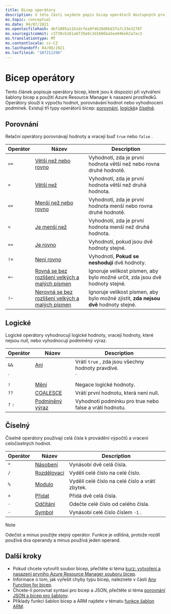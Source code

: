 ```yaml
---
title: Bicep operátory
description: V této části najdete popis bicep operátorů dostupných pro nasazení Azure Resource Manager.
ms.topic: conceptual
ms.date: 04/07/2021
ms.openlocfilehash: 4bf1005a11b1dcfea9f4b28d6bd3fa7c33e3278f
ms.sourcegitcommit: c3739cb161a6f39a9c3d1666ba5ee946e62a7ac3
ms.translationtype: MT
ms.contentlocale: cs-CZ
ms.lasthandoff: 04/08/2021
ms.locfileid: "107211296"
---
```

# <a name="bicep-operators"></a>Bicep operátory

Tento článek popisuje operátory bicep, které jsou k dispozici při vytváření šablony bicep a použití Azure Resource Manager k nasazení prostředků. Operátory slouží k výpočtu hodnot, porovnávání hodnot nebo vyhodnocení podmínek. Existují tři typy operátorů bicep: [porovnání](#comparison), [logické](#logical)a [číselné](#numeric).

## <a name="comparison"></a>Porovnání

Relační operátory porovnávají hodnoty a vracejí buď `true` nebo `false` .

| Operátor | Název | Description |
| ---- | ---- | ---- |
| `>=` | [Větší než nebo rovno](bicep-operators-comparison.md#greater-than-or-equal-) | Vyhodnotí, zda je první hodnota větší než nebo rovna druhé hodnotě. |
| `>`  | [Větší než](bicep-operators-comparison.md#greater-than-) | Vyhodnotí, zda je první hodnota větší než druhá hodnota. |
| `<=` | [Menší než nebo rovno](bicep-operators-comparison.md#less-than-or-equal-) | Vyhodnotí, zda je první hodnota menší nebo rovna druhé hodnotě. |
| `<`  | [Je menší než](bicep-operators-comparison.md#less-than-) | Vyhodnotí, zda je první hodnota menší než druhá hodnota. |
| `==` | [Je rovno](bicep-operators-comparison.md#equals-) | Vyhodnotí, pokud jsou dvě hodnoty stejné. |
| `!=` | [Není rovno](bicep-operators-comparison.md#not-equal-) | Vyhodnotí, **Pokud se neshodují** dvě hodnoty. |
| `=~` | [Rovná se bez rozlišení velkých a malých písmen](bicep-operators-comparison.md#equal-case-insensitive-) | Ignoruje velikost písmen, aby bylo možné určit, zda jsou dvě hodnoty stejné. |
| `!~` | [Nerovná se bez rozlišení velkých a malých písmen](bicep-operators-comparison.md#not-equal-case-insensitive-) | Ignoruje velikost písmen, aby bylo možné zjistit, **zda nejsou dvě** hodnoty stejné. |

## <a name="logical"></a>Logické

Logické operátory vyhodnocují logické hodnoty, vracejí hodnoty, které nejsou null, nebo vyhodnocují podmíněný výraz.

| Operátor | Název | Description |
| ---- | ---- | ---- |
| `&&` | [Ani](bicep-operators-logical.md#and-) | Vrátí `true` , zda jsou všechny hodnoty pravdivé. |
| `||`| [Nebo](bicep-operators-logical.md#or-) | Vrátí `true` , zda má jedna z hodnot hodnotu true. |
| `!` | [Mění](bicep-operators-logical.md#not-) | Negace logické hodnoty. |
| `??` | [COALESCE](bicep-operators-logical.md#coalesce-) | Vrátí první hodnotu, která není null. |
| `?` `:` | [Podmíněný výraz](bicep-operators-logical.md#conditional-expression--) | Vyhodnotí podmínku pro true nebo false a vrátí hodnotu. |

## <a name="numeric"></a>Číselný

Číselné operátory používají celá čísla k provádění výpočtů a vracení celočíselných hodnot.

| Operátor | Název | Description |
| ---- | ---- | ---- |
| `*` | [Násobení](bicep-operators-numeric.md#multiply-) | Vynásobí dvě celá čísla. |
| `/` | [Rozdělovací](bicep-operators-numeric.md#divide-) | Vydělí celé číslo na celé číslo. |
| `%` | [Modulo](bicep-operators-numeric.md#modulo-) | Vydělí celé číslo na celé číslo a vrátí zbytek. |
| `+` | [Přidat](bicep-operators-numeric.md#add-) | Přidá dvě celá čísla. |
| `-` | [Odčítání](bicep-operators-numeric.md#subtract--) | Odečte celé číslo od celého čísla. |
| `-` | [Symbol](bicep-operators-numeric.md#minus--) | Vynásobí celé číslo číslem `-1` . |

> [!NOTE]
> Odečíst a minus použijte stejný operátor. Funkce je odlišná, protože rozdíl používá dva operandy a mínus používá jeden operand.

## <a name="next-steps"></a>Další kroky

- Pokud chcete vytvořit soubor bicep, přečtěte si téma [kurz: vytvoření a nasazení prvního Azure Resource Manager souboru bicep](bicep-tutorial-create-first-bicep.md).
- Informace o tom, jak vyřešit chyby typu bicep, naleznete v části [Any Function for bicep](template-functions-any.md).
- Chcete-li porovnat syntaxi pro bicep a JSON, přečtěte si téma [porovnání JSON a bicep pro šablony](compare-template-syntax.md).
- Příklady funkcí šablon bicep a ARM najdete v tématu [funkce šablon ARM](template-functions.md).
